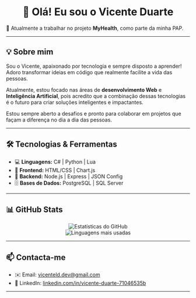 <h1 align="center">👋 Olá! Eu sou o Vicente Duarte</h1>

<p>
  💊 Atualmente a trabalhar no projeto <strong>MyHealth</strong>, como parte da minha PAP.<br>
</p>

---

## 💡 Sobre mim

Sou o Vicente, apaixonado por tecnologia e sempre disposto a aprender!
Adoro transformar ideias em código que realmente facilite a vida das pessoas.

Atualmente, estou focado nas áreas de **desenvolvimento Web** e **Inteligência Artificial**, pois acredito que a combinação dessas tecnologias é o futuro para criar soluções inteligentes e impactantes.

Estou sempre aberto a desafios e pronto para colaborar em projetos que façam a diferença no dia a dia das pessoas.

---

## 🛠️ Tecnologias & Ferramentas

- 💻 **Linguagens:** C# | Python | Lua
- 🎨 **Frontend:** HTML/CSS | Chart.js
- 🔧 **Backend:** Node.js | Express | JSON Config
- 🗄️ **Bases de Dados:** PostgreSQL | SQL Server

---

## 📊 GitHub Stats

<div align="center">
  <img src="https://github-readme-stats.vercel.app/api?username=VIC18eu&show_icons=true&theme=github_dark&hide_border=true" alt="Estatísticas do GitHub">
  <br>
  <img src="https://github-readme-stats.vercel.app/api/top-langs/?username=VIC18eu&layout=compact&theme=github_dark&hide_border=true" alt="Linguagens mais usadas">
</div>

---

## 📫 Contacta-me

- ✉️ Email: [vicenteld.dev@gmail.com](mailto:vicenteld.dev@gmail.com)
- 💼 LinkedIn: [linkedin.com/in/vicente-duarte-71046535b](https://www.linkedin.com/in/vicente-duarte-71046535b)

---
